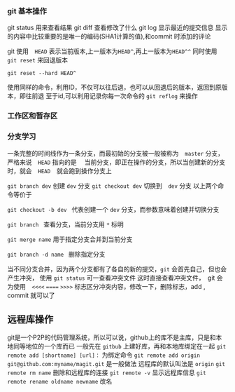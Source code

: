 ### git 基本操作 
git status 用来查看结果
git diff 查看修改了什么
git log 显示最近的提交信息
  显示的内容中比较重要的是唯一的编码(SHA1计算的值),和commit 时添加的评论

git 使用　`HEAD` 表示当前版本,上一版本为`HEAD^`,再上一版本为`HEAD^^`
同时使用 `git reset` 来回退版本
```
git reset --hard HEAD^
```
使用同样的命令，利用ID，不仅可以往后退，也可以从回退后的版本，返回到原版本，即往前退
至于id,可以利用记录你每一次命令的 `git reflog` 来操作

### 工作区和暂存区


### 分支学习


一条完整的时间线作为一条分支，而最初始的分支被一般被称为　`master` 分支，　严格来说　`HEAD` 指向的是　
当前分支，即正在操作的分支，所以当创建新的分支时，就会　`HEAD`　就会跑到操作分支上

`git branch dev`  创建 `dev` 分支
`git checkout dev` 切换到　`dev` 分支
以上两个命令等价于　

`git checkout -b dev ` 代表创建一个 `dev` 分支，而参数意味着创建并切换分支

`git branch ` 查看分支，当前分支用 `*` 标明　

`git merge name` 用于指定分支合并到当前分支

`git branch -d name ` 删除指定分支

当不同分支合并，因为两个分支都有了各自的新的提交，`git` 会首先自己，但也会产生冲突，
使用 `git status` 可一查看冲突文件
这时直接查看冲突文件，　git 会为使用　`<<<<` `====` `>>>>` 标志区分冲突内容，修改一下，删除标志，add ,
        commit 就可以了


## 远程库操作

git是一个P2P的代码管理系统，所以可以说，github上的库不是主库，只是和本地同等地位的一个库而已
一般先在 `gitbub` 上建好库，再和本地库绑定在一起
`git remote add [shortname] [url]：` 为绑定命令
`git remote add origin git@github.com:myname/magit.git`  是一般做法 远程库的默认叫法是 `origin` 
`git remote rm name` 删除和远程库的连接
`git remote -v`   显示远程库信息
`git remote rename oldname newname` 改名


